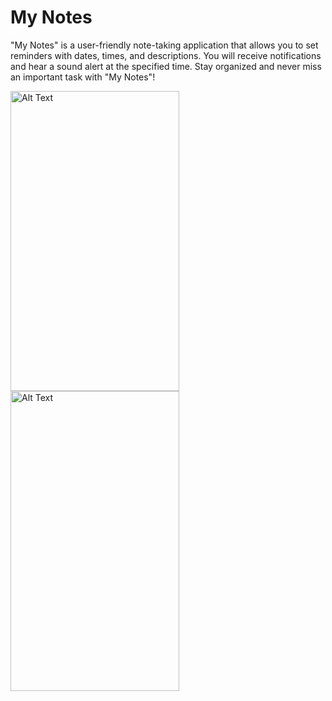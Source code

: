 ﻿# My Notes
 "My Notes" is a user-friendly note-taking application that allows you to set reminders with dates, times, and descriptions. You will receive notifications and hear a sound alert at the specified time. Stay organized and never miss an important task with "My Notes"!
 
 <img src="https://github.com/fedorov-andrii-andriiovych/My-Notes-XML/assets/120781663/0d67eb2b-d7ca-48fb-85ae-0faf1d230ae9" alt="Alt Text" width="270" height="480">
<img src="https://github.com/fedorov-andrii-andriiovych/My-Notes-XML/assets/120781663/37d69d6a-fe5c-4776-a2c9-2b6c99c2b26d" alt="Alt Text" width="270" height="480">


